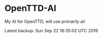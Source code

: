 # OpenTTD-AI
My AI for OpenTTD, will use primarily air

Latest backup: Sun Sep 22 16:35:02 UTC 2019
